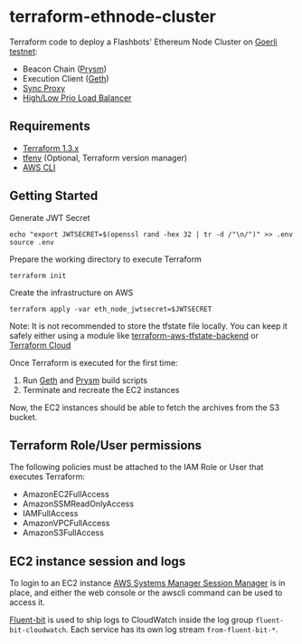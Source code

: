 # terraform-ethnode-cluster

Terraform code to deploy a Flashbots' Ethereum Node Cluster on
[Goerli testnet](https://github.com/eth-clients/goerli):

* Beacon Chain ([Prysm](https://github.com/flashbots/prysm))
* Execution Client ([Geth](https://github.com/flashbots/mev-geth))
* [Sync Proxy](https://github.com/flashbots/sync-proxy)
* [High/Low Prio Load Balancer](https://github.com/flashbots/prio-load-balancer)

## Requirements

* [Terraform 1.3.x](https://developer.hashicorp.com/terraform/downloads)
* [tfenv](https://github.com/kamatama41/tfenv) (Optional, Terraform version manager)
* [AWS CLI](https://docs.aws.amazon.com/cli/latest/userguide/cli-chap-welcome.html)

## Getting Started

Generate JWT Secret

```shell
echo "export JWTSECRET=$(openssl rand -hex 32 | tr -d /"\n/")" >> .env
source .env
```

Prepare the working directory to execute Terraform

```shell
terraform init
```

Create the infrastructure on AWS

```shell
terraform apply -var eth_node_jwtsecret=$JWTSECRET
```

Note: It is not recommended to store the tfstate file locally. You can keep it safely
either using a module like [terraform-aws-tfstate-backend](https://github.com/cloudposse/terraform-aws-tfstate-backend) or [Terraform Cloud](https://cloud.hashicorp.com/products/terraform)

Once Terraform is executed for the first time:

1. Run [Geth](scripts/build_geth.sh) and [Prysm](scripts/build_prysm.sh) build scripts
2. Terminate and recreate the EC2 instances

Now, the EC2 instances should be able to fetch the archives from the S3 bucket.

## Terraform Role/User permissions

The following policies must be attached to the IAM Role or User that executes Terraform:

* AmazonEC2FullAccess
* AmazonSSMReadOnlyAccess
* IAMFullAccess
* AmazonVPCFullAccess
* AmazonS3FullAccess

## EC2 instance session and logs

To login to an EC2 instance [AWS Systems Manager Session Manager](https://docs.aws.amazon.com/systems-manager/latest/userguide/session-manager.html) is in place, and either the web console or the awscli command can be used to access it.

[Fluent-bit](https://docs.fluentbit.io/manual/) is used to ship logs to CloudWatch inside
the log group `fluent-bit-cloudwatch`. Each service has its own log stream `from-fluent-bit-*`.
